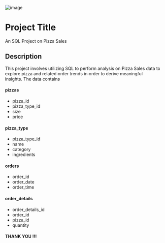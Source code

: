 ![image](https://github.com/user-attachments/assets/0e464681-036e-45ef-b8f4-ac376d6acf70)

# Project Title
An SQL Project on Pizza Sales 

## Description
This project involves utilizing SQL to perform analysis on Pizza Sales data to explore pizza and related order trends in order to derive meaningful insights. The data contains 
#### pizzas
* pizza_id
* pizza_type_id
* size
* price

#### pizza_type
* pizza_type_id
* name
* category
* ingredients

#### orders
* order_id
* order_date
* order_time

#### order_details
* order_details_id
* order_id
* pizza_id
* quantity


#### THANK YOU !!!
